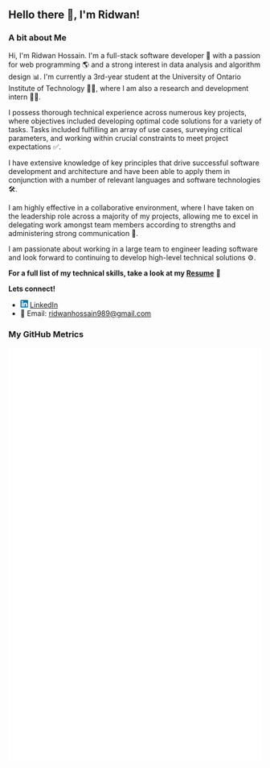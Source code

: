 ## Hello there 👋, I'm Ridwan!

<!--
**airwick989/airwick989** is a ✨ _special_ ✨ repository because its `README.md` (this file) appears on your GitHub profile.

Here are some ideas to get you started:

- 🔭 I’m currently working on ...
- 🌱 I’m currently learning ...
- 👯 I’m looking to collaborate on ...
- 🤔 I’m looking for help with ...
- 💬 Ask me about ...
- 📫 How to reach me: ...
- 😄 Pronouns: ...
- ⚡ Fun fact: ...
-->

### A bit about Me
Hi, I'm Ridwan Hossain. I'm a full-stack software developer 🚀 with a passion for web programming 🌎 and a strong interest in data analysis and algorithm design 📊. 
I'm currently a 3rd-year student at the University of Ontario Institute of Technology 👨‍🎓, where I am also a research and development intern 👨‍💻.

I possess thorough technical experience across numerous key projects, where objectives included developing optimal code solutions for a variety of tasks. Tasks included fulfilling an array of use cases, surveying critical parameters, and working within crucial constraints to meet project expectations ✅. 

I have extensive knowledge of key principles that drive successful software development and architecture and have been able to apply them in conjunction with a number of relevant languages and software technologies 🛠.

I am highly effective in a collaborative environment, where I have taken on the leadership role across a majority of my projects, allowing me to excel in delegating work amongst team members according to strengths and administering strong communication 🤝.

I am passionate about working in a large team to engineer leading software and look forward to continuing to develop high-level technical solutions ⚙️.

**For a full list of my technical skills, take a look at my [Resume](/Ridwan%20Hossain%20-%20Resume%202022.pdf)** 📝

**Lets connect!**
- <img src="logo.png" alt="logo" width="15"/> [LinkedIn](https://www.linkedin.com/in/ridwan-hossain-a5b3121a4)
- 📧 Email: ridwanhossain989@gmail.com

### My GitHub Metrics
![Metrics](/github-metrics.svg)
